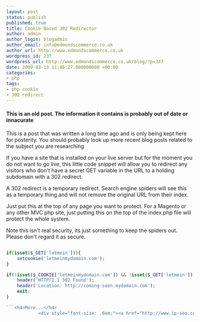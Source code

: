 ```yaml
---
layout: post
status: publish
published: true
title: Cookie Based 302 Redirector
author: admin
author_login: blogadmin
author_email: info@edmondscommerce.co.uk
author_url: http://www.edmondscommerce.co.uk
wordpress_id: 237
wordpress_url: http://www.edmondscommerce.co.uk/blog/?p=237
date: 2009-03-13 11:46:27.000000000 +00:00
categories:
- php
tags:
- php cookie
- 302 redirect
---
```

<div class="oldpost"><h4>This is an old post. The information it contains is probably out of date or innacurate</h4>
<p>
This is a post that was written a long time ago and is only being kept here for posterity.
You should probably look up more recent blog posts related to the subject you are researching
</p>
</div>
If you have a site that is installed on your live server but for the moment you do not want to go live, this little code snippet will allow you to redirect any visitors who don't have a secret GET variable in the URL to a holding subdomain with a 302 redirect.

A 302 redirect is a temporary redirect. Search engine spiders will see this as a temporary thing and will not remove the original URL from their index.

Just put this at the top of any page you want to protect. For a Magento or any other MVC php site, just putting this on the top of the index.php file will protect the whole system.

Note this isn't real security, its just something to keep the spiders out. Please don't regard it as secure.

```php

if(isset($_GET['letmein'])){
	setcookie('letmeinmydomain.com');
}

if(!isset($_COOKIE['letmeinmydomain.com']) && !isset($_GET['letmein'])){
	header('HTTP/1.1 302 Found');
	header('Location: http://coming-soon.mydomain.com');
	exit;
}

```<h4>More...</h4>
			<div style="font-size: .6em;"><a href="http://www.ip-seo.com/latest/index.php/2009/02/254/" rel="nofollow">SEO News » What is a 301 re-direct?</a><br><a href="http://blogs.isaserver.org/shinder/2009/03/06/how-to-allow-http-301-through-isa-server-2006/" rel="nofollow">Thomas Shinder Blog » Blog Archive » How to Allow HTTP 301 through <b>...</b></a><br><a href="http://www.dizitalblog.com/2009/03/12/the-power-of-php/" rel="nofollow">The Power of <b>PHP</b> | DizitalBlog</a><br><a href="http://www.crivionweb.com/phpblog/php-tutorial-cookies-and-sessions/" rel="nofollow">» <b>PHP</b> Tutorial : <b>Cookies</b> and sessions</a><br></div>
